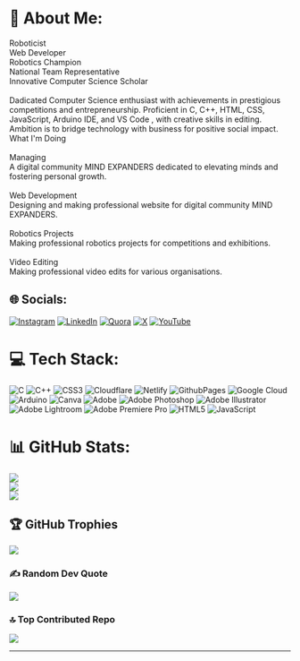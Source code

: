 # 💫 About Me:
Roboticist<br>Web Developer<br>Robotics Champion<br>National Team Representative<br>Innovative Computer Science Scholar<br><br>Dadicated Computer Science enthusiast with achievements in prestigious competitions and entrepreneurship. Proficient in C, C++, HTML, CSS, JavaScript, Arduino IDE, and VS Code , with creative skills in editing. Ambition is to bridge technology with business for positive social impact.<br>What I'm Doing<br><br>Managing<br>A digital community MIND EXPANDERS dedicated to elevating minds and fostering personal growth.<br><br>Web Development<br>Designing and making professional website for digital community MIND EXPANDERS.<br><br>Robotics Projects<br>Making professional robotics projects for competitions and exhibitions.<br><br>Video Editing<br>Making professional video edits for various organisations.


## 🌐 Socials:
[![Instagram](https://img.shields.io/badge/Instagram-%23E4405F.svg?logo=Instagram&logoColor=white)](https://instagram.com/ibnearshadmuhammad) [![LinkedIn](https://img.shields.io/badge/LinkedIn-%230077B5.svg?logo=linkedin&logoColor=white)](https://linkedin.com/in/ibnearshad) [![Quora](https://img.shields.io/badge/Quora-%23B92B27.svg?logo=Quora&logoColor=white)](https://quora.com/profile/https://www.quora.com/profile/MUHAMMAD-3237?ch=10&oid=2013676090&share=f3715dd2&srid=hQH5bB&target_type=user) [![X](https://img.shields.io/badge/X-black.svg?logo=X&logoColor=white)](https://x.com/ibnearshad1809) [![YouTube](https://img.shields.io/badge/YouTube-%23FF0000.svg?logo=YouTube&logoColor=white)](https://youtube.com/@mind_expanders_) 

# 💻 Tech Stack:
![C](https://img.shields.io/badge/c-%2300599C.svg?style=flat&logo=c&logoColor=white) ![C++](https://img.shields.io/badge/c++-%2300599C.svg?style=flat&logo=c%2B%2B&logoColor=white) ![CSS3](https://img.shields.io/badge/css3-%231572B6.svg?style=flat&logo=css3&logoColor=white) ![Cloudflare](https://img.shields.io/badge/Cloudflare-F38020?style=flat&logo=Cloudflare&logoColor=white) ![Netlify](https://img.shields.io/badge/netlify-%23000000.svg?style=flat&logo=netlify&logoColor=#00C7B7) ![GithubPages](https://img.shields.io/badge/github%20pages-121013?style=flat&logo=github&logoColor=white) ![Google Cloud](https://img.shields.io/badge/GoogleCloud-%234285F4.svg?style=flat&logo=google-cloud&logoColor=white) ![Arduino](https://img.shields.io/badge/-Arduino-00979D?style=flat&logo=Arduino&logoColor=white) ![Canva](https://img.shields.io/badge/Canva-%2300C4CC.svg?style=flat&logo=Canva&logoColor=white) ![Adobe](https://img.shields.io/badge/adobe-%23FF0000.svg?style=flat&logo=adobe&logoColor=white) ![Adobe Photoshop](https://img.shields.io/badge/adobe%20photoshop-%2331A8FF.svg?style=flat&logo=adobe%20photoshop&logoColor=white) ![Adobe Illustrator](https://img.shields.io/badge/adobe%20illustrator-%23FF9A00.svg?style=flat&logo=adobe%20illustrator&logoColor=white) ![Adobe Lightroom](https://img.shields.io/badge/Adobe%20Lightroom-31A8FF.svg?style=flat&logo=Adobe%20Lightroom&logoColor=white) ![Adobe Premiere Pro](https://img.shields.io/badge/Adobe%20Premiere%20Pro-9999FF.svg?style=flat&logo=Adobe%20Premiere%20Pro&logoColor=white) ![HTML5](https://img.shields.io/badge/html5-%23E34F26.svg?style=flat&logo=html5&logoColor=white) ![JavaScript](https://img.shields.io/badge/javascript-%23323330.svg?style=flat&logo=javascript&logoColor=%23F7DF1E)
# 📊 GitHub Stats:
![](https://github-readme-stats.vercel.app/api?username=ibnearshad&theme=dark&hide_border=false&include_all_commits=true&count_private=true)<br/>
![](https://github-readme-streak-stats.herokuapp.com/?user=ibnearshad&theme=dark&hide_border=false)<br/>
![](https://github-readme-stats.vercel.app/api/top-langs/?username=ibnearshad&theme=dark&hide_border=false&include_all_commits=true&count_private=true&layout=compact)

## 🏆 GitHub Trophies
![](https://github-profile-trophy.vercel.app/?username=ibnearshad&theme=radical&no-frame=false&no-bg=true&margin-w=4)

### ✍️ Random Dev Quote
![](https://quotes-github-readme.vercel.app/api?type=horizontal&theme=radical)

### 🔝 Top Contributed Repo
![](https://github-contributor-stats.vercel.app/api?username=ibnearshad&limit=5&theme=dark&combine_all_yearly_contributions=true)

---
